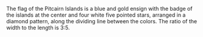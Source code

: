 The flag of the Pitcairn Islands is a blue and gold ensign with the badge of the islands at the center and four white five pointed stars, arranged in a diamond pattern, along the dividing line between the colors. The ratio of the width to the length is 3:5.